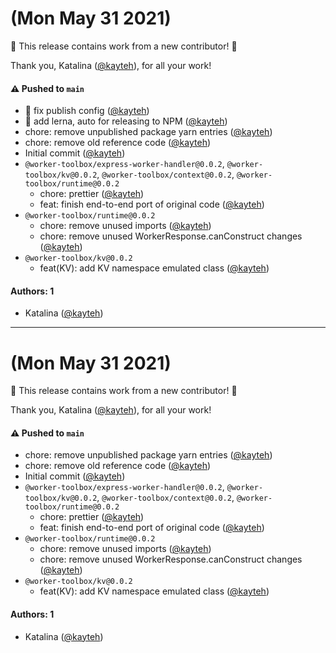 # (Mon May 31 2021)

:tada: This release contains work from a new contributor! :tada:

Thank you, Katalina ([@kayteh](https://github.com/kayteh)), for all your work!

#### ⚠️ Pushed to `main`

- 🔧 fix publish config ([@kayteh](https://github.com/kayteh))
- :hammer: add lerna, auto for releasing to NPM ([@kayteh](https://github.com/kayteh))
- chore: remove unpublished package yarn entries ([@kayteh](https://github.com/kayteh))
- chore: remove old reference code ([@kayteh](https://github.com/kayteh))
- Initial commit ([@kayteh](https://github.com/kayteh))
- `@worker-toolbox/express-worker-handler@0.0.2`, `@worker-toolbox/kv@0.0.2`, `@worker-toolbox/context@0.0.2`, `@worker-toolbox/runtime@0.0.2`
  - chore: prettier ([@kayteh](https://github.com/kayteh))
  - feat: finish end-to-end port of original code ([@kayteh](https://github.com/kayteh))
- `@worker-toolbox/runtime@0.0.2`
  - chore: remove unused imports ([@kayteh](https://github.com/kayteh))
  - chore: remove unused WorkerResponse.canConstruct changes ([@kayteh](https://github.com/kayteh))
- `@worker-toolbox/kv@0.0.2`
  - feat(KV): add KV namespace emulated class ([@kayteh](https://github.com/kayteh))

#### Authors: 1

- Katalina ([@kayteh](https://github.com/kayteh))

---

# (Mon May 31 2021)

:tada: This release contains work from a new contributor! :tada:

Thank you, Katalina ([@kayteh](https://github.com/kayteh)), for all your work!

#### ⚠️ Pushed to `main`

- chore: remove unpublished package yarn entries ([@kayteh](https://github.com/kayteh))
- chore: remove old reference code ([@kayteh](https://github.com/kayteh))
- Initial commit ([@kayteh](https://github.com/kayteh))
- `@worker-toolbox/express-worker-handler@0.0.2`, `@worker-toolbox/kv@0.0.2`, `@worker-toolbox/context@0.0.2`, `@worker-toolbox/runtime@0.0.2`
  - chore: prettier ([@kayteh](https://github.com/kayteh))
  - feat: finish end-to-end port of original code ([@kayteh](https://github.com/kayteh))
- `@worker-toolbox/runtime@0.0.2`
  - chore: remove unused imports ([@kayteh](https://github.com/kayteh))
  - chore: remove unused WorkerResponse.canConstruct changes ([@kayteh](https://github.com/kayteh))
- `@worker-toolbox/kv@0.0.2`
  - feat(KV): add KV namespace emulated class ([@kayteh](https://github.com/kayteh))

#### Authors: 1

- Katalina ([@kayteh](https://github.com/kayteh))
